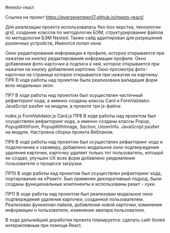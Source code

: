 #mesto-react

Ссылка на проект https://everseventeen17.github.io/mesto-react/

Для реализации проекта использовалась flex-box верстка, технологии grid, создание классов по методологии БЭМ, структурирование файлов по методологии БЭМ Nested. Также сайд адаптирован для разрешений различных устройств, Имеются попап окна:

Окно редактирования информации в профиле, которое открывается при нажатии на кнопку редактирования информации профиля. Окно добавления фото-карточки и подписи к ней, которое открывается при нажатии на кнопку добавления карточки. Окно просмотра фото-карточки на странице которое открывается при нажатии на картинку. ПР6 В ходе работы над проектом была реализована валидация форм всех модальных окон.

ПР7 В ходе работы над проектом был осуществлен частичный рефакторинг кода, а именно созданы классы Card и FormValidator. JavaScript разбит на модули, в проекте три js-файла:

index.js FormValidator.js Card.js ПР8 В ходе работы над проектом был осуществлен рефакторинг кода, а именно созданы классы Popup, PopupWithForm, PopupWithImage, Section, UeserInfo. JavaScript разбит на модули. Настроена сборка проекта Вебпаком.

ПР9 В ходе работы над проектом был осуществлен рефакторинг кода и подключение к сереверу, добавлено модальное окно подтверждения удаления карточки, карточку удаляет только тот пользователь, котоырй ее создал, улучшен UX всех форм добавлено уведомление пользователя о процессе загрузки.

ПР10 В ходе работы над проектом был осуществлен рефакторинг кода, портирование на «Реакт». Был применен декларативный подход, были созданы функциональные компоненты и использованы реакт - хуки.

ПР11 В ходе работы над проектом был реализован модальное окно подтверждения удаления карточки, созданной пользователем. Реализован функионал лайков, добавления новой карточки, изменения информации о пользователе, изменение аватара пользователя. 

В ходе дальнейшей доработки проекта планируется: сделать сайт более интерактивным при помощи React.
